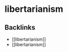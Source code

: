 # libertarianism



<a id="org8f311a0"></a>

## Backlinks

-   [[libertarianism]]
-   [[libertarianism]]
